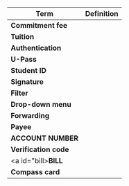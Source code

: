 | **Term** |  **Definition**              |
|------------------------------|--------------------------------------------------|
| <a id="commitment-fee">**Commitment fee**</a> | |
| <a id ="tuition">**Tuition**</a> | |
| <a id ="authentication">**Authentication**</a> | | 
| <a id="u-pass">**U-Pass**</a> | |
| <a id="student-id">**Student ID**</a> | |
| <a id="signature">**Signature**</a>  | |
| <a id="filter">**Filter**</a> | |
| <a id="drop-down-menu">**Drop-down menu**</a> | |
| <a id="forwarding">**Forwarding**</a> | |
| <a id="payee">**Payee**</a> | |
| <a id="account-number">**ACCOUNT NUMBER**</a> | |
| <a id="verification code">**Verification code**</a> | |
| <a id="bill>**BILL**</a> | |
| <a id="compass-card">**Compass card**</a>| |